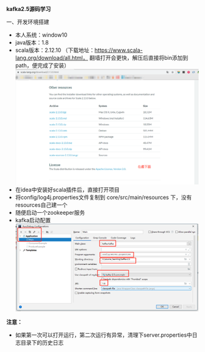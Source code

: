 **kafka2.5源码学习**

一、开发环境搭建

- 本人系统：window10
- java版本：1.8
- scala版本：2.12.10  （下载地址：https://www.scala-lang.org/download/all.html， 翻墙打开会更快，解压后直接将bin添加到path，便完成了安装）![](pictures\scala_download.png)
- 在idea中安装好scala插件后，直接打开项目
- 将config/log4j.properties文件复制到   core/src/main/resources 下，没有resources自己建一个
- 随便启动一个zookeeper服务
- kafka启动配置![](pictures\start.png)

**注意：**

- 如果第一次可以打开运行，第二次运行有异常，清理下server.properties中日志目录下的历史日志